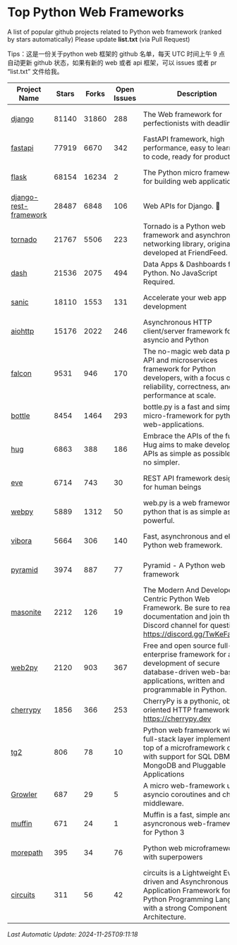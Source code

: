 # Top Python Web Frameworks
A list of popular github projects related to Python web framework (ranked by stars automatically)
Please update **list.txt** (via Pull Request)

Tips：这是一份关于python web 框架的 github 名单，每天 UTC 时间上午 9 点自动更新 github 状态，如果有新的 web 或者 api 框架，可以 issues 或者 pr “list.txt” 文件给我。

| Project Name | Stars | Forks | Open Issues | Description | Last Commit |
| ------------ | ----- | ----- | ----------- | ----------- | ----------- |
| [django](https://github.com/django/django) | 81140 | 31860 | 288 | The Web framework for perfectionists with deadlines. | 2024-11-20 12:23:18 |
| [fastapi](https://github.com/fastapi/fastapi) | 77919 | 6670 | 342 | FastAPI framework, high performance, easy to learn, fast to code, ready for production | 2024-11-22 17:10:36 |
| [flask](https://github.com/pallets/flask) | 68154 | 16234 | 2 | The Python micro framework for building web applications. | 2024-11-24 01:54:29 |
| [django-rest-framework](https://github.com/encode/django-rest-framework) | 28487 | 6848 | 106 | Web APIs for Django. 🎸 | 2024-11-18 11:43:53 |
| [tornado](https://github.com/tornadoweb/tornado) | 21767 | 5506 | 223 | Tornado is a Python web framework and asynchronous networking library, originally developed at FriendFeed. | 2024-11-21 20:31:17 |
| [dash](https://github.com/plotly/dash) | 21536 | 2075 | 494 | Data Apps & Dashboards for Python. No JavaScript Required. | 2024-11-22 19:31:52 |
| [sanic](https://github.com/sanic-org/sanic) | 18110 | 1553 | 131 |  Accelerate your web app development  | Build fast. Run fast. | 2024-06-30 12:26:47 |
| [aiohttp](https://github.com/aio-libs/aiohttp) | 15176 | 2022 | 246 | Asynchronous HTTP client/server framework for asyncio and Python | 2024-11-24 23:58:05 |
| [falcon](https://github.com/falconry/falcon) | 9531 | 946 | 170 | The no-magic web data plane API and microservices framework for Python developers, with a focus on reliability, correctness, and performance at scale. | 2024-11-20 11:35:04 |
| [bottle](https://github.com/bottlepy/bottle) | 8454 | 1464 | 293 | bottle.py is a fast and simple micro-framework for python web-applications. | 2024-11-18 16:25:01 |
| [hug](https://github.com/hugapi/hug) | 6863 | 388 | 186 | Embrace the APIs of the future. Hug aims to make developing APIs as simple as possible, but no simpler. | 2023-06-30 13:14:01 |
| [eve](https://github.com/pyeve/eve) | 6714 | 743 | 30 | REST API framework designed for human beings | 2024-10-15 07:27:56 |
| [webpy](https://github.com/webpy/webpy) | 5889 | 1312 | 50 | web.py is a web framework for python that is as simple as it is powerful.  | 2024-04-30 12:34:33 |
| [vibora](https://github.com/vibora-io/vibora) | 5664 | 306 | 140 | Fast, asynchronous and elegant Python web framework. | 2019-02-11 10:54:12 |
| [pyramid](https://github.com/Pylons/pyramid) | 3974 | 887 | 77 | Pyramid - A Python web framework | 2024-06-10 16:09:42 |
| [masonite](https://github.com/MasoniteFramework/masonite) | 2212 | 126 | 19 | The Modern And Developer Centric Python Web Framework. Be sure to read the documentation and join the Discord channel for questions: https://discord.gg/TwKeFahmPZ | 2024-10-31 12:26:43 |
| [web2py](https://github.com/web2py/web2py) | 2120 | 903 | 367 | Free and open source full-stack enterprise framework for agile development of secure database-driven web-based applications, written and programmable in Python. | 2024-11-23 22:00:42 |
| [cherrypy](https://github.com/cherrypy/cherrypy) | 1856 | 366 | 253 | CherryPy is a pythonic, object-oriented HTTP framework.      https://cherrypy.dev | 2024-10-31 00:00:39 |
| [tg2](https://github.com/TurboGears/tg2) | 806 | 78 | 10 | Python web framework with full-stack layer implemented on top of a microframework core with support for SQL DBMS, MongoDB and Pluggable Applications | 2024-03-25 21:31:11 |
| [Growler](https://github.com/pyGrowler/Growler) | 687 | 29 | 5 | A micro web-framework using asyncio coroutines and chained middleware. | 2020-03-08 07:51:41 |
| [muffin](https://github.com/klen/muffin) | 671 | 24 | 1 | Muffin is a fast, simple and asyncronous web-framework for Python 3 | 2024-07-31 16:33:31 |
| [morepath](https://github.com/morepath/morepath) | 395 | 34 | 76 | Python web microframework with superpowers | 2022-05-29 18:09:39 |
| [circuits](https://github.com/circuits/circuits) | 311 | 56 | 42 | circuits is a Lightweight Event driven and Asynchronous Application Framework for the Python Programming Language with a strong Component Architecture. | 2024-04-03 22:38:28 |

*Last Automatic Update: 2024-11-25T09:11:18*